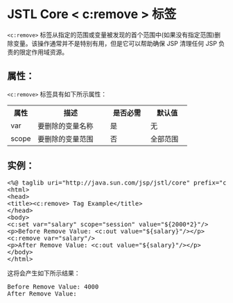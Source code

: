 # JSTL Core < c:remove > 标签

`<c:remove>` 标签从指定的范围或变量被发现的首个范围中(如果没有指定范围)删除变量。该操作通常并不是特别有用，但是它可以帮助确保 JSP 清理任何 JSP 负责的限定作用域资源。

## 属性：

`<c:remove>` 标签具有如下所示属性：

<table class="table table-bordered">
<tr><th style="width:15%">属性</th><th>描述 </th><th>是否必需</th><th>默认值</th></tr>
<tr><td>var</td><td>要删除的变量名称</td><td>是</td><td>无</td></tr>
<tr><td>scope</td><td>要删除的变量范围</td><td>否</td><td>全部范围</td></tr>
</table>

## 实例：

<pre class="prettyprint notranslate tryit">
&lt;%@ taglib uri="http://java.sun.com/jsp/jstl/core" prefix="c" %&gt;
&lt;html&gt;
&lt;head&gt;
&lt;title&gt;&lt;c:remove&gt; Tag Example&lt;/title&gt;
&lt;/head&gt;
&lt;body&gt;
&lt;c:set var="salary" scope="session" value="${2000*2}"/&gt;
&lt;p&gt;Before Remove Value: &lt;c:out value="${salary}"/&gt;&lt;/p&gt;
&lt;c:remove var="salary"/&gt;
&lt;p&gt;After Remove Value: &lt;c:out value="${salary}"/&gt;&lt;/p&gt;
&lt;/body&gt;
&lt;/html&gt;
</pre>

这将会产生如下所示结果：

<pre class="result notranslate">
Before Remove Value: 4000
After Remove Value: 
</pre>
